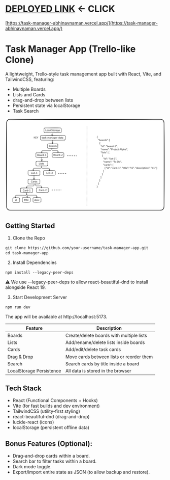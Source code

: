# [DEPLOYED LINK](task-manager-abhinavnaman.vercel.app) <- CLICK 
[https://task-manager-abhinavnaman.vercel.app/](https://task-manager-abhinavnaman.vercel.app/)

# Task Manager App (Trello-like Clone)
A lightweight, Trello-style task management app built with React, Vite, and TailwindCSS, featuring:
 - Multiple Boards
 - Lists and Cards
 - drag-and-drop between lists
 - Persistent state via localStorage
 - Task Search

![Data Structure - LocalStorage](task-manager-ls.png)



## Getting Started
1. Clone the Repo
```
git clone https://github.com/your-username/task-manager-app.git
cd task-manager-app
```
2. Install Dependencies
```
npm install --legacy-peer-deps
```
⚠️ We use --legacy-peer-deps to allow react-beautiful-dnd to install alongside React 19.

3. Start Development Server
```
npm run dev
```
The app will be available at http://localhost:5173.


| Feature                     | Description                              |
| --------------------------- | ---------------------------------------- |
|  Boards                  | Create/delete boards with multiple lists |
|  Lists                    | Add/rename/delete lists inside boards    |
|  Cards                    | Add/edit/delete task cards               |
|  Drag & Drop              | Move cards between lists or reorder them |
|  Search                   | Search cards by title inside a board     |
|  LocalStorage Persistence | All data is stored in the browser        |


## Tech Stack
- React (Functional Components + Hooks)
- Vite (for fast builds and dev environment)
- TailwindCSS (utility-first styling)
- react-beautiful-dnd (drag-and-drop)
- lucide-react (icons)
- localStorage (persistent offline data)

## Bonus Features (Optional):
- Drag-and-drop cards within a board.
- Search bar to filter tasks within a board.
- Dark mode toggle.
- Export/import entire state as JSON (to allow backup and restore).
